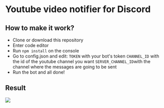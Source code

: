 # Youtube video notifier for Discord

## How to make it work?

- Clone or download this repository
- Enter code editor
- Run `npm install` on the console
- Go to config.json and edit:
  `TOKEN` with your bot's token
  `CHANNEL_ID` with the id of the youtube channel you want
  `SERVER_CHANNEL_ID`with the channel where the messages are going to be sent
- Run the bot and all done!

## Result

![](https://cdn.discordapp.com/attachments/773221397928869888/825110546760204298/preview.gif)
